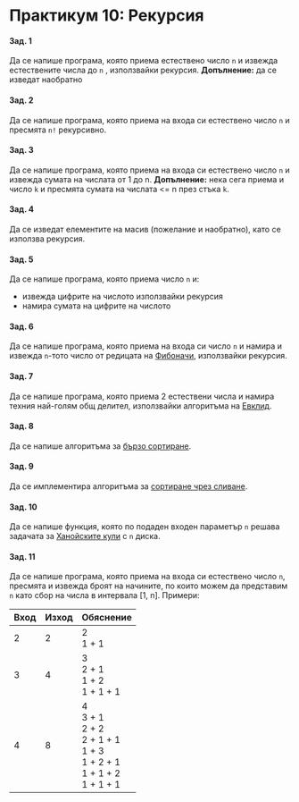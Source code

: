 # Практикум 10: Рекурсия
#### Зад. 1
Да се напише програма, която приема естествено число `n` и извежда естествените числа до `n` , използвайки рекурсия.
**Допълнение:** да се изведат наобратно

#### Зад. 2
Да се напише програма, която приема на входа си естествено число `n` и пресмята `n!` рекурсивно.

#### Зад. 3
Да се напише програма, която приема на входа си естествено число `n` и извежда сумата на числата от 1 до n.
**Допълнение:** нека сега приема и число `k` и пресмята сумата на числата <= n през стъка `k`.

#### Зад. 4 
Да се изведат елементите на масив (пожелание и наобратно), като се използва рекурсия.

#### Зад. 5
Да се напише програма, която приема число `n` и:
* извежда цифрите на числото използвайки рекурсия
* намира сумата на цифрите на числото

#### Зад. 6
Да се напише програма, която приема на входа си число `n` и намира и извежда `n`-тото число от редицата на [Фибоначи](https://en.wikipedia.org/wiki/Fibonacci_number), използвайки рекурсия.

#### Зад. 7
Да се напише програма, която приема 2 естествени числа и намира техния най-голям общ делител, използвайки алгоритъма на [Евклид](https://en.wikipedia.org/wiki/Euclidean_algorithm).

#### Зад. 8
Да се напише алгоритъма за [бързо сортиране](https://en.wikipedia.org/wiki/Quicksort).

#### Зад. 9
Да се имплементира алгоритъма за [сортиране чрез сливане](https://en.wikipedia.org/wiki/Merge_sort).

#### Зад. 10
Да се напише функция, която по подаден входен параметър `n` решава задачата за [Ханойските кули](https://en.wikipedia.org/wiki/Tower_of_Hanoi) с `n` диска.

#### Зад. 11
Да се напише програма, която приема на входа си естествено число `n`, пресмята и извежда броят на начините, по които можем да представим `n` като сбор на числа в интервала [1, n].
Примери:  

|Вход  | Изход | Обяснение |
|--|--| -- |
|2 | 2 | 2 <br> 1 + 1 |
|3 | 4 | 3 <br> 2 + 1 <br> 1 + 2 <br> 1 + 1 + 1  |
|4 | 8 | 4 <br> 3 + 1 <br> 2 + 2 <br> 2 + 1 + 1 <br> 1 + 3 <br> 1 + 2 + 1 <br> 1 + 1 + 2 <br> 1 + 1 + 1




